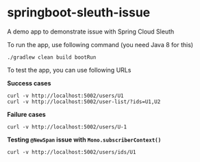 # springboot-sleuth-issue
A demo app to demonstrate issue with Spring Cloud Sleuth

To run the app, use following command (you need Java 8 for this)
```
./gradlew clean build bootRun
```

To test the app, you can use following URLs

**Success cases**
```
curl -v http://localhost:5002/users/U1
curl -v http://localhost:5002/user-list/?ids=U1,U2
```

**Failure cases**
```
curl -v http://localhost:5002/users/U-1
```

**Testing `@NewSpan` issue with `Mono.subscriberContext()`**
```
curl -v http://localhost:5002/users/ids/U1
```